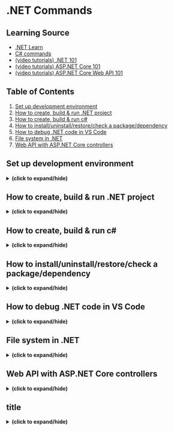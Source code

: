 # .NET Commands

## Learning Source
- [.NET Learn](https://learn.microsoft.com/en-us/training/dotnet/)
- [C# commands](https://github.com/yunji0387/CSharp_commands)
- [(video tutorials) .NET 101](https://learn.microsoft.com/en-us/shows/NET-Core-101/?WT.mc_id=Educationaldotnet-c9-scottha)
- [(video tutorials) ASP.NET Core 101](https://learn.microsoft.com/en-us/shows/ASPNET-Core-101/?WT.mc_id=Educationaspnet-c9-niner)
- [(video tutorials) ASP.NET Core Web API 101](https://learn.microsoft.com/en-us/shows/Beginners-Series-to-Web-APIs/)

## Table of Contents
1. [Set up development environment](#setup)
2. [How to create, build & run .NET project](#create_dotnet)
3. [How to create, build & run c#](#create_csharp)
4. [How to install/uninstall/restore/check a package/dependency](#dotnet_dependency)
5. [How to debug .NET code in VS Code](#dotnet_debug)
6. [File system in .NET](#dotnet_filesystem)
7. [Web API with ASP.NET Core controllers](#web_api_asp_dotnet)

<a id="setup"></a>
## Set up development environment
<details close>
<summary><b>(click to expand/hide)</b></summary>
<!-- MarkdownTOC -->

1. Download and install [Visual Studio 2022](https://visualstudio.microsoft.com/vs/)
   - In the visual studio workloads, install the following:
     - ...
2. Download and install both [.NET SDK](https://dotnet.microsoft.com/en-us/download) and [Visual Studio Code](https://code.visualstudio.com/).

<!-- /MarkdownTOC -->
</details>

<a id="create_dotnet"></a>
## How to create, build & run .NET project
<details close>
<summary><b>(click to expand/hide)</b></summary>
<!-- MarkdownTOC -->

1. create c# project
   - in Terminal run:
   ```c#
   dotnet new console -f net6.0
   ```
   - This command creates a Program.cs file in your folder with a basic "Hello World" program already written, along with a C# project file named DotNetDependencies.csproj. You should now have access to these files.
     ```bash
     -| obj
     -| DotNetDependencies.csproj
     -| Program.cs
     ```
3. In terminal, run:
   ```bash
   dotnet run
   ```

<!-- /MarkdownTOC -->
</details>

<a id="create_csharp"></a>
## How to create, build & run c#
<details close>
<summary><b>(click to expand/hide)</b></summary>
<!-- MarkdownTOC -->

1. make sure to have .NET SDK install
   - visit this [link for more detail](https://learn.microsoft.com/en-us/training/modules/install-configure-visual-studio-code/6-exercise-install-dotnet).
2. make sure to have c# extension install in vs code
   - visit this [link for more detail](https://learn.microsoft.com/en-us/training/modules/install-configure-visual-studio-code/5-exercise-configure-visual-studio-code).
3. create c# project
   - in Terminal run:
   ```c#
   dotnet new console -o ./CsharpProjects/TestProject
   ```
4. build c# project
   - first make sure terminal path located in the project folder, then run:
   ```c#
   dotnet build
   ```
5. run c# project
   - first make sure terminal path located in the project folder and has done step 4, then run:
   ```c#
   dotnet run
   ```

<!-- /MarkdownTOC -->
</details>

<a id="dotnet_dependency"></a>
## How to install/uninstall/restore/check a package/dependency
<details close>
<summary><b>(click to expand/hide)</b></summary>
<!-- MarkdownTOC -->

```bash
dotnet add package <dependency name>
```

- To check your installed package list
  ```bash
  dotnet list package
  ```
  ```bash
  dotnet list package --include-transitive
  ```

- To restore (when you create or clone a project)
  ```bash
  dotnet restore
  ```
- To delete
  ```bash
  dotnet remove package <name of dependency>
  ```
- Find and update outdated packages
  ```bash
  dotnet list package --outdated
  ```
  ```bash
  dotnet add package <package name>
  ```

<!-- /MarkdownTOC -->
</details>

<a id="dotnet_debug"></a>
## How to debug .NET code in VS Code
<details close>
<summary><b>(click to expand/hide)</b></summary>
<!-- MarkdownTOC -->

- [Useful tutorial](https://learn.microsoft.com/en-us/training/modules/dotnet-debug/3-analyze-your-program-state)
- Remeber to change console setting in launch.json from "internalConsole" to "integratedTerminal" when you want debug console to handle terminal input.

### Debug - write information to output windows
[Useful source 1](https://learn.microsoft.com/en-us/training/modules/dotnet-debug/5-logging-and-tracing),
[Useful source 2](https://learn.microsoft.com/en-us/training/modules/dotnet-debug/6-use-logging-and-tracing)
1. import Debug methods library
   ```c#
   using System.Diagnostis;
   ```
2. example:
   ```c#
   using System.Diagnostics;
   
   int result = Fibonacci(5);
   Console.WriteLine(result);
   
   static int Fibonacci(int n)
   {
       Debug.WriteLine($"Entering {nameof(Fibonacci)} method");
       Debug.WriteLine($"We are looking for the {n}th number");
       int n1 = 0;
       int n2 = 1;
       int sum;
   
       for(int i=2; i<=n ; i++)
       {
           sum = n1 + n2;
           n1 = n2;
           n2 = sum;
           Debug.WriteLineIf(sum == 1, $"sum is 1, n1 is {n1}, n2 is {n2}");
       }
       return n == 0 ? n1 : n2;
   }

   ```
### Debug - check for conditions with Assert
[Useful source](https://learn.microsoft.com/en-us/training/modules/dotnet-debug/6-use-logging-and-tracing)

Example: 
```cs
using System.Diagnostics;

// See https://aka.ms/new-console-template for more information

int result = Fibonacci(6);

static int Fibonacci(int n)
{
    int n1 = 0;
    int n2 = 1;
    int sum;

    for (int i = 2; i <= n; i++)
    {
        sum = n1 + n2;
        n1 = n2;
        n2 = sum;
    }
    // If n2 is 5 continue, else break.
    Debug.Assert(n2 == 5, "The return value is not 5 and it should be.");
    return n == 0 ? n1 : n2;
}
```
1. Run with debugging mode
   You should see below message in your debug console:
   ```output
   ---- DEBUG ASSERTION FAILED ----
   ---- Assert Short Message ----
   The return value is not 5 and it should be.
   ---- Assert Long Message ----
   
      at Program.<<Main>$>g__Fibonacci|0_0(Int32 n) in C:\Users\Jon\Desktop\DotNetDebugging\Program.cs:line 23
      at Program.<Main>$(String[] args) in C:\Users\Jon\Desktop\DotNetDebugging\Program.cs:line 3
   ```
2. Run with terminal "dotnet run"
   You should see below message in your terminal:
   ```output
   Process terminated. Assertion failed.
   The return value is not 5 and it should be.
      at Program.<<Main>$>g__Fibonacci|0_0(Int32 n) in C:\Users\Jon\Desktop\DotNetDebugging\Program.cs:line 23
      at Program.<Main>$(String[] args) in C:\Users\Jon\Desktop\DotNetDebugging\Program.cs:line 3
   ```
   - To run without Assertion with terminal, use:
     ```bash
     dotnet run --configuration Release
     ```

<!-- /MarkdownTOC -->
</details>

<a id="dotnet_filesystem"></a>
## File system in .NET
<details close>
<summary><b>(click to expand/hide)</b></summary>
<!-- MarkdownTOC -->

[useful resource](https://learn.microsoft.com/en-us/training/modules/dotnet-files/1-introduction)

### Searching methods
<details close>
<summary><b>(click to expand/hide)</b></summary>
<!-- MarkdownTOC -->

#### List all directories
```c#
IEnumerable<string> listOfDirectories = Directory.EnumerateDirectories("stores");

foreach (var dir in listOfDirectories) {
    Console.WriteLine(dir);
}
```
---

#### List files in a specific directory
```c#
IEnumerable<string> files = Directory.EnumerateFiles("stores");

foreach (var file in files)
{
    Console.WriteLine(file);
}
```
---

#### List all content in a directory and all subdirectories
```c#
// Find all *.txt files in the stores folder and its subfolders
IEnumerable<string> allFilesInAllFolders = Directory.EnumerateFiles("stores", "*.txt", SearchOption.AllDirectories);

foreach (var file in allFilesInAllFolders)
{
    Console.WriteLine(file);
}
```
---

#### Determine the current directory
```c#
Console.WriteLine(Directory.GetCurrentDirectory());
```
---

#### Work with special directories
```c#
string docPath = Environment.GetFolderPath(Environment.SpecialFolder.MyDocuments);
```
---

#### Special path characters
To help you use the correct  Directory Separator in different operating systems(ex. macOs, Windows)
```c#
Console.WriteLine($"stores{Path.DirectorySeparatorChar}201");
// returns:
// stores\201 on Windows
//
// stores/201 on macOS
```
---

#### Join paths
```c#
Console.WriteLine(Path.Combine("stores","201")); // outputs: stores/201
```
---

#### Determine filename extensions
```c#
Console.WriteLine(Path.GetExtension("sales.json")); // outputs: .json
```
---

#### Get everything you need to know about a file or path
```c#
string fileName = $"stores{Path.DirectorySeparatorChar}201{Path.DirectorySeparatorChar}sales{Path.DirectorySeparatorChar}sales.json";

FileInfo info = new FileInfo(fileName);

Console.WriteLine($"Full Name: {info.FullName}{Environment.NewLine}Directory: {info.Directory}{Environment.NewLine}Extension: {info.Extension}{Environment.NewLine}Create Date: {info.CreationTime}"); // And many more
```
---

<!-- /MarkdownTOC -->
</details>

### create methods
<details close>
<summary><b>(click to expand/hide)</b></summary>
<!-- MarkdownTOC -->

#### Create directories
```c#
Directory.CreateDirectory(Path.Combine(Directory.GetCurrentDirectory(), "stores","201","newDir"));
```
---

#### Make sure directories exist
```c#
bool doesDirectoryExist = Directory.Exists(filePath);
```
---

#### Create files
```c#
File.WriteAllText(Path.Combine(Directory.GetCurrentDirectory(), "greeting.txt"), "Hello World!");
```
---

<!-- /MarkdownTOC -->
</details>

### Read and write to files methods
<details close>
<summary><b>(click to expand/hide)</b></summary>
<!-- MarkdownTOC -->

#### Read data from files
```c#
File.ReadAllText($"stores{Path.DirectorySeparatorChar}201{Path.DirectorySeparatorChar}sales.json");
```
The return object from ReadAllText is a string.
```json
{
  "total": 22385.32
}
```
---
#### Parse data in files
In bash, add "json.NET" package
```bash
dotnet add package Newtonsoft.Json
```
Then, add using Newtonsoft.Json to the top of your class file:
```c#
using Newtonsoft.Json; 
```
And use the JsonConvert.DeserializeObject method:
```c#
var salesJson = File.ReadAllText($"stores{Path.DirectorySeparatorChar}201{Path.DirectorySeparatorChar}sales.json");
var salesData = JsonConvert.DeserializeObject<SalesTotal>(salesJson);

Console.WriteLine(salesData.Total);

class SalesTotal
{
  public double Total { get; set; }
}
```
---
#### Write data to files
```c#
var data = JsonConvert.DeserializeObject<SalesTotal>(salesJson);

File.WriteAllText($"salesTotalDir{Path.DirectorySeparatorChar}totals.txt", data.Total.ToString());

// totals.txt
// 22385.32
```
---
#### Append data to files
```c#
var data = JsonConvert.DeserializeObject<SalesTotal>(salesJson);

File.AppendAllText($"salesTotalDir{Path.DirectorySeparatorChar}totals.txt", $"{data.Total}{Environment.NewLine}");

// totals.txt
// 22385.32
// 22385.32
```
---

<!-- /MarkdownTOC -->
</details>

<!-- /MarkdownTOC -->
</details>

<a id="web_api_asp_dotnet"></a>
## Web API with ASP.NET Core controllers
<details close>
<summary><b>(click to expand/hide)</b></summary>
<!-- MarkdownTOC -->



<!-- /MarkdownTOC -->
</details>


<a id="title"></a>
## title
<details close>
<summary><b>(click to expand/hide)</b></summary>
<!-- MarkdownTOC -->



<!-- /MarkdownTOC -->
</details>


